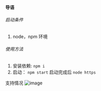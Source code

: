 #### 导语
###### 启动条件
 1.  node，npm 环境 
###### 使用方法
1. 安装依赖: ```npm i``` 
2. 启动： ``` npm start ``` 启动完成后   ``` node https ```

支持情况
![image](https://www.zego.im/static/docs/Pics/Web/ZegoLiveRoom/ZegoLiveRoom-IntegrationGuide/form.png?v=201859172)



  

 

 



